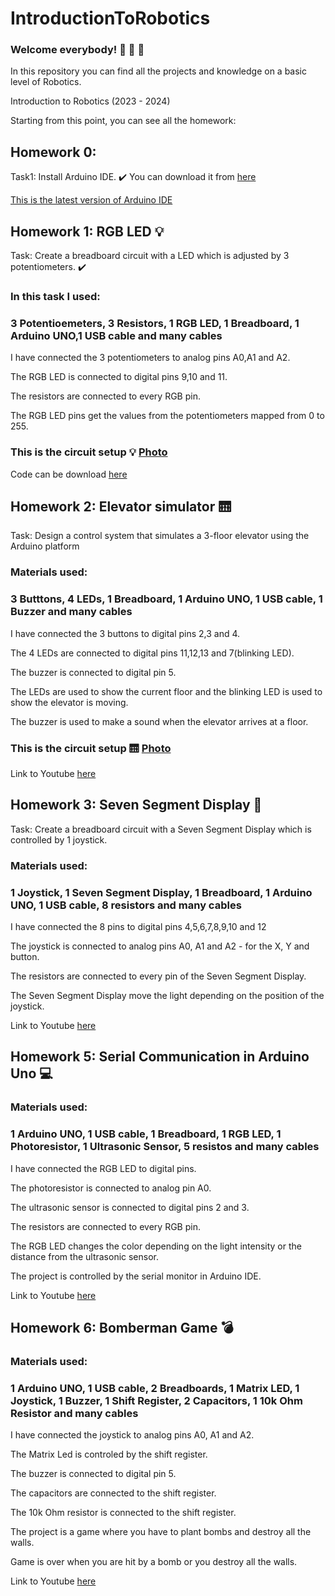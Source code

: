 # IntroductionToRobotics

### Welcome everybody! :wave: :sunflower: :sunflower:

In this repository you can find all the projects and knowledge on a basic level of Robotics.

Introduction to Robotics (2023 - 2024)

Starting from this point, you can see all the homework:

## Homework 0:

Task1: Install Arduino IDE. :heavy_check_mark: You can download it from [here](https://www.arduino.cc/en/software) 

[This is the latest version of Arduino IDE](https://github.com/BetJohn/IntroductionToRobotics/blob/main/Arduino%20IDE%20-%20Photo.jpg)


## Homework 1: RGB LED :bulb:

Task: Create a breadboard circuit with a LED which is adjusted by 3 potentiometers. :heavy_check_mark:

### In this task I used: 
### 3 Potentioemeters, 3 Resistors, 1 RGB LED, 1 Breadboard, 1 Arduino UNO,1 USB cable and many cables

I have connected the 3 potentiometers to analog pins A0,A1 and A2. 

The RGB LED is connected to digital pins 9,10 and 11. 

The resistors are connected to every RGB pin.

The RGB LED pins get the values from the potentiometers mapped from 0 to 255.

### This is the circuit setup :bulb: [Photo](https://github.com/BetJohn/IntroductionToRobotics/blob/main/Homework1/ledRGB_Setup.jpg)

Code can be download [here](https://github.com/BetJohn/IntroductionToRobotics/blob/main/Homework1/ledRGB.c%2B%2B)


## Homework 2: Elevator simulator :elevator: 

Task: Design a control system that simulates a 3-floor elevator using the Arduino platform

### Materials used:
### 3 Butttons, 4 LEDs, 1 Breadboard, 1 Arduino UNO, 1 USB cable, 1 Buzzer and many cables

I have connected the 3 buttons to digital pins 2,3 and 4.

The 4 LEDs are connected to digital pins 11,12,13 and 7(blinking LED).

The buzzer is connected to digital pin 5.

The LEDs are used to show the current floor and the blinking LED is used to show the elevator is moving.

The buzzer is used to make a sound when the elevator arrives at a floor.

### This is the circuit setup :elevator: [Photo](https://github.com/BetJohn/IntroductionToRobotics/blob/main/Homework2/Elevator_Setup.jpg)

Link to Youtube [here](https://youtu.be/kmI19xoIzjw)

## Homework 3: Seven Segment Display :1234: 

Task: Create a breadboard circuit with a Seven Segment Display which is controlled by 1 joystick.

### Materials used:
### 1 Joystick, 1 Seven Segment Display, 1 Breadboard, 1 Arduino UNO, 1 USB cable, 8 resistors and many cables

I have connected the 8 pins to digital pins 4,5,6,7,8,9,10 and 12

The joystick is connected to analog pins A0, A1 and A2 - for the X, Y and button.

The resistors are connected to every pin of the Seven Segment Display.

The Seven Segment Display move the light depending on the position of the joystick.

Link to Youtube [here](https://www.youtube.com/watch?v=p0jv8QHuTU0&ab_channel=IoanBenescu)

## Homework 5: Serial Communication in Arduino Uno :computer: 

### Materials used:
### 1 Arduino UNO, 1 USB cable, 1 Breadboard, 1 RGB LED, 1 Photoresistor, 1 Ultrasonic Sensor, 5 resistos and many cables

I have connected the RGB LED to digital pins.

The photoresistor is connected to analog pin A0.

The ultrasonic sensor is connected to digital pins 2 and 3.

The resistors are connected to every RGB pin.

The RGB LED changes the color depending on the light intensity or the distance from the ultrasonic sensor.

The project is controlled by the serial monitor in Arduino IDE.

Link to Youtube [here](https://youtu.be/C5rDWU4X4Ek)

## Homework 6: Bomberman Game :bomb:

### Materials used:
### 1 Arduino UNO, 1 USB cable, 2 Breadboards, 1 Matrix LED, 1 Joystick, 1 Buzzer, 1 Shift Register, 2 Capacitors, 1 10k Ohm Resistor and many cables

I have connected the joystick to analog pins A0, A1 and A2.

The Matrix Led is controled by the shift register.

The buzzer is connected to digital pin 5.

The capacitors are connected to the shift register.

The 10k Ohm resistor is connected to the shift register.

The project is a game where you have to plant bombs and destroy all the walls.

Game is over when you are hit by a bomb or you destroy all the walls.

Link to Youtube [here](https://youtu.be/GfAONn3tBfs)
